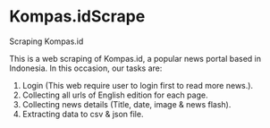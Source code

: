 # Kompas.idScrape
Scraping Kompas.id

This is a web scraping of Kompas.id, a popular news portal based in Indonesia. In this occasion, our tasks are:
1. Login (This web require user to login first to read more news.).
2. Collecting all urls of English edition for each page.
3. Collecting news details (Title, date, image & news flash).
4. Extracting data to csv & json file.
